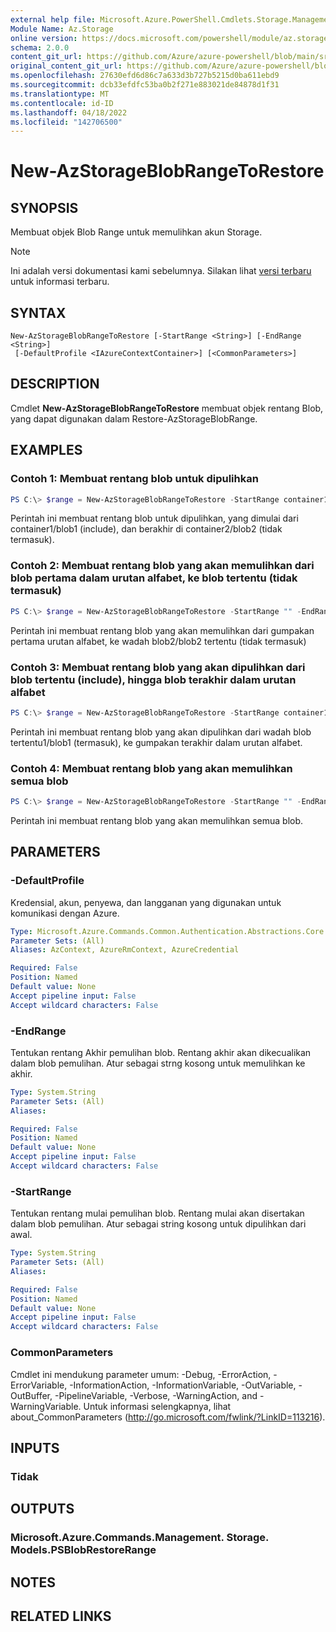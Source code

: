 ```yaml
---
external help file: Microsoft.Azure.PowerShell.Cmdlets.Storage.Management.dll-Help.xml
Module Name: Az.Storage
online version: https://docs.microsoft.com/powershell/module/az.storage/new-azstorageblobrangetorestore
schema: 2.0.0
content_git_url: https://github.com/Azure/azure-powershell/blob/main/src/Storage/Storage.Management/help/New-AzStorageBlobRangeToRestore.md
original_content_git_url: https://github.com/Azure/azure-powershell/blob/main/src/Storage/Storage.Management/help/New-AzStorageBlobRangeToRestore.md
ms.openlocfilehash: 27630efd6d86c7a633d3b727b5215d0ba611ebd9
ms.sourcegitcommit: dcb33efdfc53ba0b2f271e883021de84878d1f31
ms.translationtype: MT
ms.contentlocale: id-ID
ms.lasthandoff: 04/18/2022
ms.locfileid: "142706500"
---
```

# New-AzStorageBlobRangeToRestore

## SYNOPSIS
Membuat objek Blob Range untuk memulihkan akun Storage.

> [!NOTE]
>Ini adalah versi dokumentasi kami sebelumnya. Silakan lihat [versi terbaru](/powershell/module/az.storage/new-azstorageblobrangetorestore) untuk informasi terbaru.

## SYNTAX

```
New-AzStorageBlobRangeToRestore [-StartRange <String>] [-EndRange <String>]
 [-DefaultProfile <IAzureContextContainer>] [<CommonParameters>]
```

## DESCRIPTION
Cmdlet **New-AzStorageBlobRangeToRestore** membuat objek rentang Blob, yang dapat digunakan dalam Restore-AzStorageBlobRange.

## EXAMPLES

### Contoh 1: Membuat rentang blob untuk dipulihkan
```powershell
PS C:\> $range = New-AzStorageBlobRangeToRestore -StartRange container1/blob1 -EndRange container2/blob2
```

Perintah ini membuat rentang blob untuk dipulihkan, yang dimulai dari container1/blob1 (include), dan berakhir di container2/blob2 (tidak termasuk).

### Contoh 2: Membuat rentang blob yang akan memulihkan dari blob pertama dalam urutan alfabet, ke blob tertentu (tidak termasuk)
```powershell
PS C:\> $range = New-AzStorageBlobRangeToRestore -StartRange "" -EndRange container2/blob2
```

Perintah ini membuat rentang blob yang akan memulihkan dari gumpakan pertama urutan alfabet, ke wadah blob2/blob2 tertentu (tidak termasuk)

### Contoh 3: Membuat rentang blob yang akan dipulihkan dari blob tertentu (include), hingga blob terakhir dalam urutan alfabet
```powershell
PS C:\> $range = New-AzStorageBlobRangeToRestore -StartRange container1/blob1 -EndRange ""
```

Perintah ini membuat rentang blob yang akan dipulihkan dari wadah blob tertentu1/blob1 (termasuk), ke gumpakan terakhir dalam urutan alfabet.

### Contoh 4: Membuat rentang blob yang akan memulihkan semua blob
```powershell
PS C:\> $range = New-AzStorageBlobRangeToRestore -StartRange "" -EndRange ""
```

Perintah ini membuat rentang blob yang akan memulihkan semua blob.

## PARAMETERS

### -DefaultProfile
Kredensial, akun, penyewa, dan langganan yang digunakan untuk komunikasi dengan Azure.

```yaml
Type: Microsoft.Azure.Commands.Common.Authentication.Abstractions.Core.IAzureContextContainer
Parameter Sets: (All)
Aliases: AzContext, AzureRmContext, AzureCredential

Required: False
Position: Named
Default value: None
Accept pipeline input: False
Accept wildcard characters: False
```

### -EndRange
Tentukan rentang Akhir pemulihan blob.
Rentang akhir akan dikecualikan dalam blob pemulihan.
Atur sebagai strng kosong untuk memulihkan ke akhir.

```yaml
Type: System.String
Parameter Sets: (All)
Aliases:

Required: False
Position: Named
Default value: None
Accept pipeline input: False
Accept wildcard characters: False
```

### -StartRange
Tentukan rentang mulai pemulihan blob.
Rentang mulai akan disertakan dalam blob pemulihan.
Atur sebagai string kosong untuk dipulihkan dari awal.

```yaml
Type: System.String
Parameter Sets: (All)
Aliases:

Required: False
Position: Named
Default value: None
Accept pipeline input: False
Accept wildcard characters: False
```

### CommonParameters
Cmdlet ini mendukung parameter umum: -Debug, -ErrorAction, -ErrorVariable, -InformationAction, -InformationVariable, -OutVariable, -OutBuffer, -PipelineVariable, -Verbose, -WarningAction, and -WarningVariable. Untuk informasi selengkapnya, lihat about_CommonParameters (http://go.microsoft.com/fwlink/?LinkID=113216).

## INPUTS

### Tidak

## OUTPUTS

### Microsoft.Azure.Commands.Management. Storage. Models.PSBlobRestoreRange

## NOTES

## RELATED LINKS
